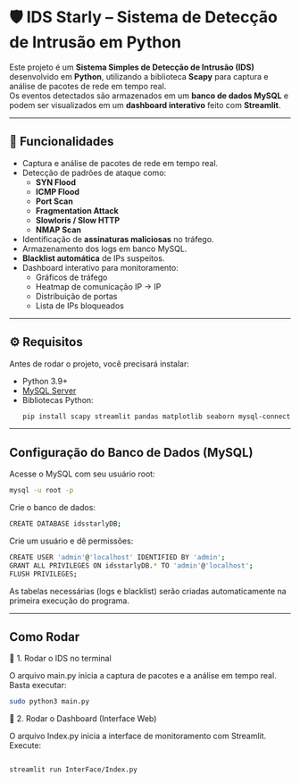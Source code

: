 # 🛡️ IDS Starly – Sistema de Detecção de Intrusão em Python

Este projeto é um **Sistema Simples de Detecção de Intrusão (IDS)** desenvolvido em **Python**, utilizando a biblioteca **Scapy** para captura e análise de pacotes de rede em tempo real.  
Os eventos detectados são armazenados em um **banco de dados MySQL** e podem ser visualizados em um **dashboard interativo** feito com **Streamlit**.

---

## 📌 Funcionalidades
- Captura e análise de pacotes de rede em tempo real.
- Detecção de padrões de ataque como:
  - **SYN Flood**
  - **ICMP Flood**
  - **Port Scan**
  - **Fragmentation Attack**
  - **Slowloris / Slow HTTP**
  - **NMAP Scan**
- Identificação de **assinaturas maliciosas** no tráfego.
- Armazenamento dos logs em banco MySQL.
- **Blacklist automática** de IPs suspeitos.
- Dashboard interativo para monitoramento:
  - Gráficos de tráfego
  - Heatmap de comunicação IP → IP
  - Distribuição de portas
  - Lista de IPs bloqueados

---

## ⚙️ Requisitos

Antes de rodar o projeto, você precisará instalar:

- Python 3.9+
- [MySQL Server](https://dev.mysql.com/downloads/mysql/)
- Bibliotecas Python:
  ```bash
  pip install scapy streamlit pandas matplotlib seaborn mysql-connector-python streamlit-autorefresh

---
## Configuração do Banco de Dados (MySQL)

Acesse o MySQL com seu usuário root:
```bash
mysql -u root -p
```

Crie o banco de dados:
```bash
CREATE DATABASE idsstarlyDB;
```

Crie um usuário e dê permissões:
```bash
CREATE USER 'admin'@'localhost' IDENTIFIED BY 'admin';
GRANT ALL PRIVILEGES ON idsstarlyDB.* TO 'admin'@'localhost';
FLUSH PRIVILEGES;
```


As tabelas necessárias (logs e blacklist) serão criadas automaticamente na primeira execução do programa.


---
## Como Rodar
🔹 1. Rodar o IDS no terminal

O arquivo main.py inicia a captura de pacotes e a análise em tempo real.
Basta executar:
```bash
sudo python3 main.py
```

🔹 2. Rodar o Dashboard (Interface Web)

O arquivo Index.py inicia a interface de monitoramento com Streamlit.
Execute:

```bash

streamlit run InterFace/Index.py

```
